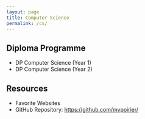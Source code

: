 ```yaml
---
layout: page
title: Computer Science
permalink: /cs/
---
```


## Diploma Programme
- DP Computer Science (Year 1)  
- DP Computer Science (Year 2) 

## Resources
- Favorite Websites
- GitHub Repository: <https://github.com/mvpoirier/>
